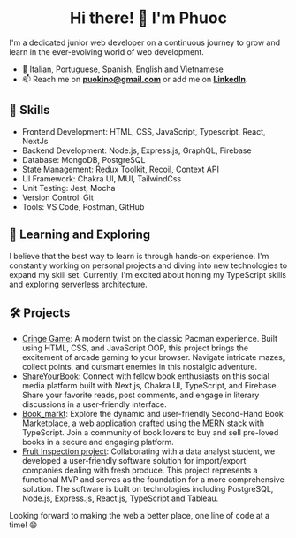 <h1 align="center">Hi there! 👋 I'm Phuoc</h1>


I'm a dedicated junior web developer on a continuous journey to grow and learn in the ever-evolving world of web development.

- 💬 Italian, Portuguese, Spanish, English and Vietnamese
- 📫 Reach me on **puokino@gmail.com** or add me on **[LinkedIn](https://www.linkedin.com/in/phuoc-l-56b894116/)**.

## 🚀 Skills

- Frontend Development: HTML, CSS, JavaScript, Typescript, React, NextJs
- Backend Development: Node.js, Express.js, GraphQL, Firebase
- Database: MongoDB, PostgreSQL
- State Management: Redux Toolkit, Recoil, Context API
- UI Framework: Chakra UI, MUI, TailwindCss
- Unit Testing: Jest, Mocha
- Version Control: Git
- Tools: VS Code, Postman, GitHub

## 🌱 Learning and Exploring

I believe that the best way to learn is through hands-on experience. I'm constantly working on personal projects and diving into new technologies to expand my skill set. Currently, I'm excited about honing my TypeScript skills and exploring serverless architecture.

## 🛠️ Projects

- [Cringe Game](https://cringe-game.netlify.app/): A modern twist on the classic Pacman experience. Built using HTML, CSS, and JavaScript OOP, this project brings the excitement of arcade gaming to your browser. Navigate intricate mazes, collect points, and outsmart enemies in this nostalgic adventure.
- [ShareYourBook](https://share-your-book.vercel.app/): Connect with fellow book enthusiasts on this social media platform built with Next.js, Chakra UI, TypeScript, and Firebase. Share your favorite reads, post comments, and engage in literary discussions in a user-friendly interface.
- [Book_markt](https://bookmrkt-client.vercel.app/): Explore the dynamic and user-friendly Second-Hand Book Marketplace, a web application crafted using the MERN stack with TypeScript. Join a community of book lovers to buy and sell pre-loved books in a secure and engaging platform.
- [Fruit Inspection project](https://fruit-project.vercel.app/): Collaborating with a data analyst student, we developed a user-friendly software solution for import/export companies dealing with fresh produce. This project represents a functional MVP and serves as the foundation for a more comprehensive solution. The software is built on technologies including PostgreSQL, Node.js, Express.js, React.js, TypeScript and Tableau.


Looking forward to making the web a better place, one line of code at a time! 😄

